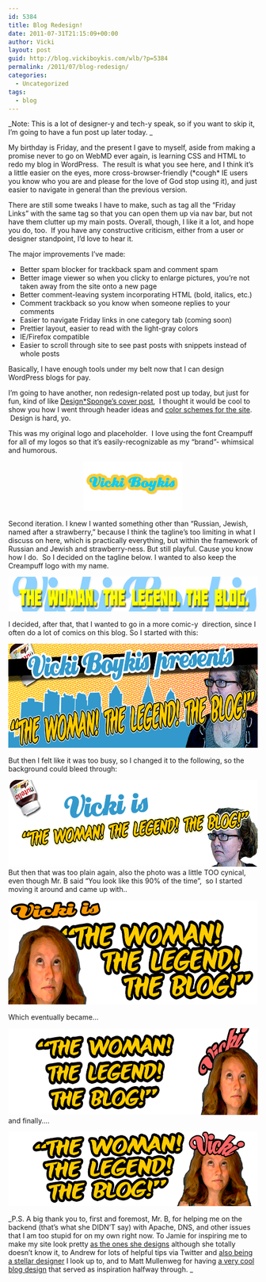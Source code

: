 ```yaml
---
id: 5384
title: Blog Redesign!
date: 2011-07-31T21:15:09+00:00
author: Vicki
layout: post
guid: http://blog.vickiboykis.com/wlb/?p=5384
permalink: /2011/07/blog-redesign/
categories:
  - Uncategorized
tags:
  - blog
---
```

_Note: This is a lot of designer-y and tech-y speak, so if you want to skip it, I&#8217;m going to have a fun post up later today. _

My birthday is Friday, and the present I gave to myself, aside from making a promise never to go on WebMD ever again, is learning CSS and HTML to redo my blog in WordPress.  The result is what you see here, and I think it&#8217;s a little easier on the eyes, more cross-browser-friendly (\*cough\* IE users you know who you are and please for the love of God stop using it), and just easier to navigate in general than the previous version.

There are still some tweaks I have to make, such as tag all the &#8220;Friday Links&#8221; with the same tag so that you can open them up via nav bar, but not have them clutter up my main posts. Overall, though, I like it a lot, and hope you do, too.  If you have any constructive criticism, either from a user or designer standpoint, I&#8217;d love to hear it.

The major improvements I&#8217;ve made:

  * Better spam blocker for trackback spam and comment spam
  * Better image viewer so when you clicky to enlarge pictures, you&#8217;re not taken away from the site onto a new page
  * Better comment-leaving system incorporating HTML (bold, italics, etc.)
  * Comment trackback so you know when someone replies to your comments
  * Easier to navigate Friday links in one category tab (coming soon)
  * Prettier layout, easier to read with the light-gray colors
  * IE/Firefox compatible
  * Easier to scroll through site to see past posts with snippets instead of whole posts

Basically, I have enough tools under my belt now that I can design WordPress blogs for pay.

I&#8217;m going to have another, non redesign-related post up today, but just for fun, kind of like <a href="http://www.designsponge.com/2011/07/designsponge-at-home-the-evolution-of-a-book-cover.html" target="_blank">Design*Sponge&#8217;s cover post</a>,  I thought it would be cool to show you how I went through header ideas and <a href="http://www.colourlovers.com/palette/101583/e_x_p_l_i_c_i_t" target="_blank">color schemes for the site</a>.  Design is hard, yo.

This was my original logo and placeholder.  I love using the font Creampuff for all of my logos so that it&#8217;s easily-recognizable as my &#8220;brand&#8221;- whimsical and humorous.

<p style="text-align: center;">
  <a href="https://raw.githubusercontent.com/veekaybee/wlb/gh-pages/assets/images/2011/07/Logo1.jpg"><img class="aligncenter size-full wp-image-5385" title="Logo1" src="https://raw.githubusercontent.com/veekaybee/wlb/gh-pages/assets/images/2011/07/Logo1.jpg" alt="" width="200" height="100" /></a>
</p>

Second iteration. I knew I wanted something other than &#8220;Russian, Jewish, named after a strawberry,&#8221; because I think the tagline&#8217;s too limiting in what I discuss on here, which is practically everything, but within the framework of Russian and Jewish and strawberry-ness. But still playful. Cause you know how I do.  So I decided on the tagline below. I wanted to also keep the Creampuff logo with my name.
  
[<img class="aligncenter size-full wp-image-5386" title="LogoNew" src="https://raw.githubusercontent.com/veekaybee/wlb/gh-pages/assets/images/2011/07/LogoNew.png" alt="" width="665" height="70" />](https://raw.githubusercontent.com/veekaybee/wlb/gh-pages/assets/images/2011/07/LogoNew.png)

I decided, after that, that I wanted to go in a more comic-y  direction, since I often do a lot of comics on this blog. So I started with this:

<p style="text-align: center;">
  <a href="https://raw.githubusercontent.com/veekaybee/wlb/gh-pages/assets/images/2011/07/LOGOCOMIC.jpg"><img class="aligncenter size-full wp-image-5389" title="LOGOCOMIC" src="https://raw.githubusercontent.com/veekaybee/wlb/gh-pages/assets/images/2011/07/LOGOCOMIC.jpg" alt="" width="669" height="210" /></a>
</p>

But then I felt like it was too busy, so I changed it to the following, so the background could bleed through:

<p style="text-align: left;">
  <a href="https://raw.githubusercontent.com/veekaybee/wlb/gh-pages/assets/images/2011/07/LOGOCOMIC4.png"><img class="aligncenter size-full wp-image-5390" title="LOGOCOMIC4" src="https://raw.githubusercontent.com/veekaybee/wlb/gh-pages/assets/images/2011/07/LOGOCOMIC4.png" alt="" width="669" height="175" /></a>But then that was too plain again, also the photo was a little TOO cynical, even though Mr. B said &#8220;You look like this 90% of the time&#8221;,  so I started moving it around and came up with..
</p>

<p style="text-align: center;">
  <a href="https://raw.githubusercontent.com/veekaybee/wlb/gh-pages/assets/images/2011/07/LOGOCOMIC9.png"><img class="aligncenter size-full wp-image-5391" title="LOGOCOMIC9" src="https://raw.githubusercontent.com/veekaybee/wlb/gh-pages/assets/images/2011/07/LOGOCOMIC9.png" alt="" width="669" height="210" /></a>
</p>

Which eventually became&#8230;

<p style="text-align: left;">
  <a href="https://raw.githubusercontent.com/veekaybee/wlb/gh-pages/assets/images/2011/07/LOGOCOMIC1141.png"><img class="aligncenter size-full wp-image-5392" title="LOGOCOMIC114" src="https://raw.githubusercontent.com/veekaybee/wlb/gh-pages/assets/images/2011/07/LOGOCOMIC1141.png" alt="" width="669" height="175" /></a>and finally&#8230;.
</p>

<p style="text-align: center;">
  <a href="https://raw.githubusercontent.com/veekaybee/wlb/gh-pages/assets/images/2011/07/LOGOCOMIC1181.png"><img class="aligncenter size-full wp-image-5393" title="LOGOCOMIC118" src="https://raw.githubusercontent.com/veekaybee/wlb/gh-pages/assets/images/2011/07/LOGOCOMIC1181.png" alt="" width="574" height="150" /></a>
</p>

_P.S. A big thank you to, first and foremost, Mr. B, for helping me on the backend (that&#8217;s what she DIDN&#8217;T say) with Apache, DNS, and other issues that I am too stupid for on my own right now. To Jamie for inspiring me to make my site look pretty <a href="http://www.shatterboxx.com/" target="_blank">as the ones she designs</a> although she totally doesn&#8217;t know it, to Andrew for lots of helpful tips via Twitter and <a href="http://andrewnorcross.com/" target="_blank">also being a stellar designer</a> I look up to, and to Matt Mullenweg for having <a href="http://ma.tt/" target="_blank">a very cool blog design</a> that served as inspiration halfway through. _

&nbsp;